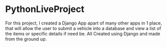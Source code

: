 # PythonLiveProject
For this project, I created a Django App apart of many other apps in 1 place, that will allow the user to submit a vehicle into a database and view a list of the items or specific details if need be. All Created using Django and made from the ground up. 
